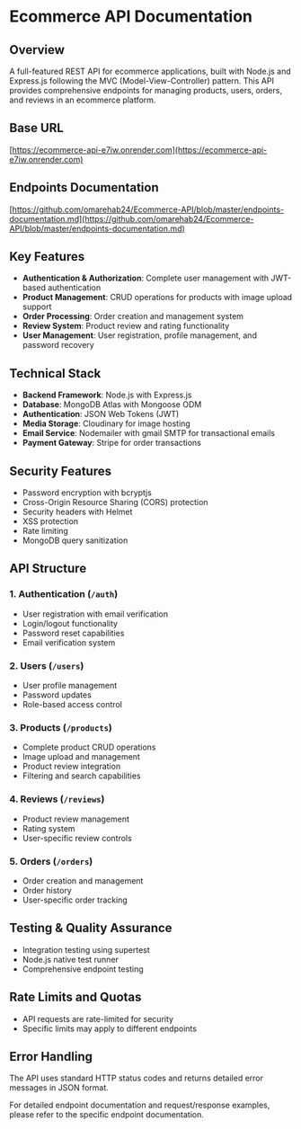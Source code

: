# Ecommerce API Documentation

## Overview
A full-featured REST API for ecommerce applications, built with Node.js and Express.js following the MVC (Model-View-Controller) pattern. This API provides comprehensive endpoints for managing products, users, orders, and reviews in an ecommerce platform.

## Base URL
[https://ecommerce-api-e7iw.onrender.com](https://ecommerce-api-e7iw.onrender.com)


## Endpoints Documentation
[https://github.com/omarehab24/Ecommerce-API/blob/master/endpoints-documentation.md](https://github.com/omarehab24/Ecommerce-API/blob/master/endpoints-documentation.md)

## Key Features
- **Authentication & Authorization**: Complete user management with JWT-based authentication
- **Product Management**: CRUD operations for products with image upload support
- **Order Processing**: Order creation and management system
- **Review System**: Product review and rating functionality
- **User Management**: User registration, profile management, and password recovery

## Technical Stack
- **Backend Framework**: Node.js with Express.js
- **Database**: MongoDB Atlas with Mongoose ODM
- **Authentication**: JSON Web Tokens (JWT)
- **Media Storage**: Cloudinary for image hosting
- **Email Service**: Nodemailer with gmail SMTP for transactional emails
- **Payment Gateway**: Stripe for order transactions

## Security Features
- Password encryption with bcryptjs
- Cross-Origin Resource Sharing (CORS) protection
- Security headers with Helmet
- XSS protection
- Rate limiting
- MongoDB query sanitization

## API Structure

### 1. Authentication (`/auth`)
- User registration with email verification
- Login/logout functionality
- Password reset capabilities
- Email verification system

### 2. Users (`/users`)
- User profile management
- Password updates
- Role-based access control

### 3. Products (`/products`)
- Complete product CRUD operations
- Image upload and management
- Product review integration
- Filtering and search capabilities

### 4. Reviews (`/reviews`)
- Product review management
- Rating system
- User-specific review controls

### 5. Orders (`/orders`)
- Order creation and management
- Order history
- User-specific order tracking

## Testing & Quality Assurance
- Integration testing using supertest
- Node.js native test runner
- Comprehensive endpoint testing

## Rate Limits and Quotas
- API requests are rate-limited for security
- Specific limits may apply to different endpoints

## Error Handling
The API uses standard HTTP status codes and returns detailed error messages in JSON format.

For detailed endpoint documentation and request/response examples, please refer to the specific endpoint documentation.


